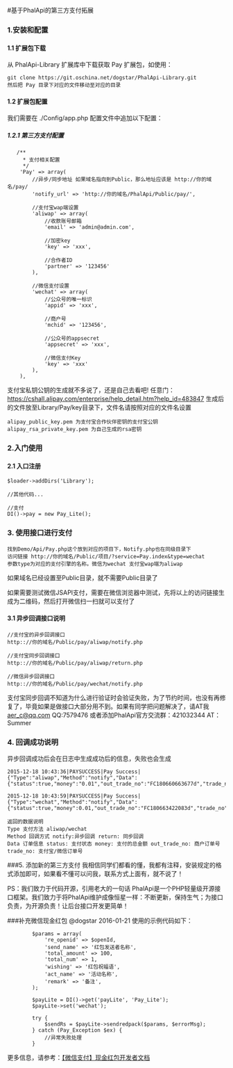 #基于PhalApi的第三方支付拓展

### 1.安装和配置

#### 1.1 扩展包下载
从 PhalApi-Library 扩展库中下载获取 Pay 扩展包，如使用：
```
git clone https://git.oschina.net/dogstar/PhalApi-Library.git
然后把 Pay 目录下对应的文件移动至对应的目录
```
#### 1.2 扩展包配置
我们需要在 ./Config/app.php 配置文件中追加以下配置：
##### 1.2.1 第三方支付配置
```
   /**
     * 支付相关配置
     */
    'Pay' => array(
        //异步/同步地址 如果域名指向到Public，那么地址应该是 http://你的域名/pay/
        'notify_url' => 'http://你的域名/PhalApi/Public/pay/',

        //支付宝wap端设置
        'aliwap' => array( 
            //收款账号邮箱
            'email' => 'admin@admin.com', 

            //加密key
            'key' => 'xxx', 

            //合作者ID
            'partner' => '123456' 
        ),

        //微信支付设置
        'wechat' => array(
            //公众号的唯一标识
            'appid' => 'xxx',

            //商户号
            'mchid' => '123456',

            //公众号的appsecret
            'appsecret' => 'xxx',

            //微信支付Key
            'key' => 'xxx'
        ),
    ),
```
支付宝私钥公钥的生成就不多说了，还是自己去看吧!
任意门：https://cshall.alipay.com/enterprise/help_detail.htm?help_id=483847
生成后的文件放至Library/Pay/key目录下，文件名请按照对应的文件名设置

```
alipay_public_key.pem 为支付宝合作伙伴密钥的支付宝公钥
alipay_rsa_private_key.pem 为自己生成的rsa密钥
```

### 2.入门使用
#### 2.1 入口注册
```
$loader->addDirs('Library');

//其他代码...

//支付
DI()->pay = new Pay_Lite();
```
### 3. 使用接口进行支付
```
找到Demo/Api/Pay.php这个放到对应的项目下，Notify.php也在同级目录下
访问链接 http://你的域名/Public/项目/?service=Pay.index&type=wechat
参数type为对应的支付引擎的名称。微信为wechat 支付宝wap端为aliwap
```
如果域名已经设置至Public目录，就不需要Public目录了

如果需要测试微信JSAPI支付，需要在微信浏览器中测试，先将以上的访问链接生成为二维码，然后打开微信扫一扫就可以支付了

#### 3.1 异步回调接口说明
```
//支付宝的异步回调接口
http:://你的域名/Public/pay/aliwap/notify.php

//支付宝同步回调接口
http:://你的域名/Public/pay/aliwap/return.php

//微信异步回调接口
http:://你的域名/Public/pay/wechat/notify.php

```
支付宝同步回调不知道为什么进行验证时会验证失败，为了节约时间，也没有再修复了，毕竟如果是做接口大部分用不到。如果有同学把问题解决了，请AT我 aer_c@qq.com QQ:7579476 或者添加PhalApi官方交流群：421032344 AT：Summer

### 4. 回调成功说明
异步回调成功后会在日志中生成成功后的信息，失败也会生成

```
2015-12-18 10:43:36|PAYSUCCESS|Pay Success|{"Type":"aliwap","Method":"notify","Data":{"status":true,"money":"0.01","out_trade_no":"FC180660663677d","trade_no":"2015121800001000630003030428"}}

2015-12-18 10:43:59|PAYSUCCESS|Pay Success|{"Type":"wechat","Method":"notify","Data":{"status":true,"money":0.01,"out_trade_no":"FC180663422083d","trade_no":"1007480911201512182153438132"}}
```
```
返回的数据说明
Type 支付方法 aliwap/wechat
Method 回调方式 notify:异步回调 return: 同步回调
Data 订单信息 status: 支付状态 money: 支付的总金额 out_trade_no: 商户订单号 trade_no: 支付宝/微信订单号
```

###5. 添加新的第三方支付
我相信同学们都看的懂，我都有注释，安装规定的格式添加即可，如果看不懂可以问我，联系方式上面有，就不说了！

PS：我们致力于代码开源，引用老大的一句话
PhalApi是一个PHP轻量级开源接口框架。我们致力于将PhalApi维护成像恒星一样：不断更新，保持生气；为接口负责，为开源负责！让后台接口开发更简单！

###补充微信现金红包 @dogstar 2016-01-21
使用的示例代码如下：
```
        $params = array(
            're_openid' => $openId,
            'send_name' => '红包发送者名称',
            'total_amount' => 100,
            'total_num' => 1,
            'wishing' => '红包祝福语',
            'act_name' => '活动名称',
            'remark' => '备注',
        );

        $payLite = DI()->get('payLite', 'Pay_Lite');
        $payLite->set('wechat');

        try {
            $sendRs = $payLite->sendredpack($params, $errorMsg);
        } catch (Pay_Exception $ex) {
            //异常失败处理
        }
```
更多信息，请参考：[【微信支付】现金红包开发者文档](https://pay.weixin.qq.com/wiki/doc/api/cash_coupon.php?chapter=13_5)   